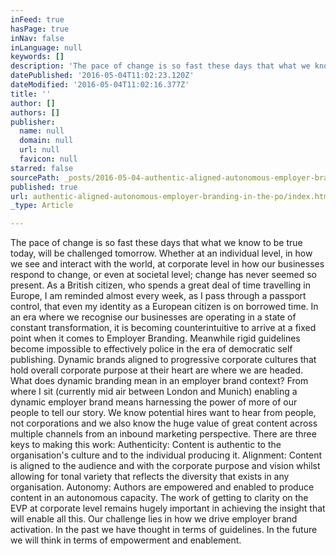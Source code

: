 ```yaml
---
inFeed: true
hasPage: true
inNav: false
inLanguage: null
keywords: []
description: 'The pace of change is so fast these days that what we know to be true today, will be challenged tomorrow. Whether at an individual level, in how we see and interact with the world, at corporate level in how our businesses respond to change, or even at societal level; change has never seemed so present. As a British citizen, who spends a great deal of time travelling in Europe, I am reminded almost every week, as I pass through a passport control, that even my identity as a European citizen is on borrowed time. In an era where we recognise our businesses are operating in a state of constant transformation, it is becoming counterintuitive to arrive at a fixed point when it comes to Employer Branding. Meanwhile rigid guidelines become impossible to effectively police in the era of democratic self publishing. Dynamic brands aligned to progressive corporate cultures that hold overall corporate purpose at their heart are where we are headed. What does dynamic branding mean in an employer brand context? From where I sit (currently mid air between London and Munich) enabling a dynamic employer brand means harnessing the power of more of our people to tell our story. We know potential hires want to hear from people, not corporations and we also know the huge value of great content across multiple channels from an inbound marketing perspective. There are three keys to making this work: Authenticity: Content is authentic to the organisation’s culture and to the individual producing it. Alignment: Content is aligned to the audience and with the corporate purpose and vision whilst allowing for tonal variety that reflects the diversity that exists in any organisation. Autonomy: Authors are empowered and enabled to produce content in an autonomous capacity. The work of getting to clarity on the EVP at corporate level remains hugely important in achieving the insight that will enable all this. Our challenge lies in how we drive employer brand activation. In the past we have thought in terms of guidelines. In the future we will think in terms of empowerment and enablement.'
datePublished: '2016-05-04T11:02:23.120Z'
dateModified: '2016-05-04T11:02:16.377Z'
title: ''
author: []
authors: []
publisher:
  name: null
  domain: null
  url: null
  favicon: null
starred: false
sourcePath: _posts/2016-05-04-authentic-aligned-autonomous-employer-branding-in-the-po.md
published: true
url: authentic-aligned-autonomous-employer-branding-in-the-po/index.html
_type: Article

---
```

The pace of change is so fast these days that what we know to be true today, will be challenged tomorrow. Whether at an individual level, in how we see and interact with the world, at corporate level in how our businesses respond to change, or even at societal level; change has never seemed so present. As a British citizen, who spends a great deal of time travelling in Europe, I am reminded almost every week, as I pass through a passport control, that even my identity as a European citizen is on borrowed time. In an era where we recognise our businesses are operating in a state of constant transformation, it is becoming counterintuitive to arrive at a fixed point when it comes to Employer Branding. Meanwhile rigid guidelines become impossible to effectively police in the era of democratic self publishing. Dynamic brands aligned to progressive corporate cultures that hold overall corporate purpose at their heart are where we are headed. What does dynamic branding mean in an employer brand context? From where I sit (currently mid air between London and Munich) enabling a dynamic employer brand means harnessing the power of more of our people to tell our story. We know potential hires want to hear from people, not corporations and we also know the huge value of great content across multiple channels from an inbound marketing perspective. There are three keys to making this work: Authenticity: Content is authentic to the organisation's culture and to the individual producing it. Alignment: Content is aligned to the audience and with the corporate purpose and vision whilst allowing for tonal variety that reflects the diversity that exists in any organisation. Autonomy: Authors are empowered and enabled to produce content in an autonomous capacity. The work of getting to clarity on the EVP at corporate level remains hugely important in achieving the insight that will enable all this. Our challenge lies in how we drive employer brand activation. In the past we have thought in terms of guidelines. In the future we will think in terms of empowerment and enablement.